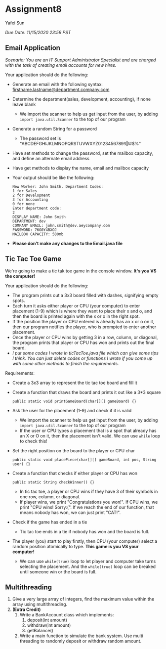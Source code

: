 # Assignment8

Yafei Sun

*Due Date: 11/15/2020 23:59 PST*

## Email Application

*Scenario: You are an IT Support Administrator Specialist and are charged with the task of creating email accounts for new hires.*

Your application should do the following:

* Generate an email with the following syntax: firstname.lastname@department.company.com

* Determine the department(sales, development, accounting), if none leave blank

  * We import the scanner to help us get input from the user, by adding `import java.util.Scanner` to the top of our program

* Generate a random String for a password

  * The password set is "ABCDEFGHIJKLMNOPQRSTUVWXYZ0123456789!@#$%"

* Have set methods to change the password, set the mailbox capacity, and define an alternate email address

* Have get methods to display the name, email and mailbox capacity

* Your output should be like the following:

  ```
  New Worker: John Smith. Department Codes:
  1 for Sales
  2 for Development
  3 for Accounting
  0 for none
  Enter department code: 
  2
  DISPLAY NAME: John Smith
  DEPARTMENT: dev
  COMPANY EMAIL: john.smith@dev.aeycompany.com
  PASSWORD: 76G0Y4BXOJ
  MAILBOX CAPACITY: 500mb
  ```

* **Please don't make any changes to the Email.java file**

## Tic Tac Toe Game

We're going to make a tic tak toe game in the console window. **It's you VS the computer!**

Your application should do the following:

* The program prints out a 3x3 board filled with dashes, signifying empty spots.
* Each turn it asks either player or CPU (your computer) to enter placement (1-9) which is where they want to place their x and o, and then the board is printed again with the x or o in the right spot.
* If the position the player or CPU entered is already has an x or o on it, then our program notifies the player, who is prompted to enter another placement.
* Once the player or CPU wins by getting 3 in a row, column, or diagonal, the program prints that player or CPU has won and prints out the final board.
* *I put some codes I wrote in ticTacToe.java file which can give some tips I think. You can just delete codes or functions I wrote if you come up with some other methods to finish the requirements.*

Requirements:

* Create a 3x3 array to represent the tic tac toe board and fill it

* Create a function that draws the board and prints it out like a 3*3 square

  ```
  public static void printGameBoard(char[][] gameBoard) {}
  ```

* Ask the user for the placement (1-9) and check if it is valid

  * We import the scanner to help us get input from the user, by adding `import java.util.Scanner` to the top of our program
  * If the user or CPU types a placement that is a spot that already has an X or O on it, then the placement isn't valid. We can use `while` loop to check this!

* Set the right position on the board to the player or CPU char

  ```
  public static void placePiece(char[][] gameBoard, int pos, String user) {}
  ```

* Create a function that checks if either player or CPU has won

  ```
  public static String checkWinner() {}
  ```

  * In tic tac toe, a player or CPU wins if they have 3 of their symbols in one row, column, or diagonal.
  * If player wins, we print "Congratulations you won!". If CPU wins, we print "CPU wins! Sorry:(". If we reach the end of our function, that means nobody has won, we can just print "CAT!".

* Check if the game has ended in a tie

  * Tic tac toe ends in a tie if nobody has won and the board is full. 

* The player (you) start to play firstly, then CPU (your computer) select a random position atomically to type. **This game is you VS your computer!**

  * We can use `while(true)` loop to let player and computer take turns selecting the placement. And the `while(true)` loop can be breaked until someone win or the board is full.

## Multithreading

1. Give a very large array of integers, find the maximum value within the array using multithreading.
2. **(Extra Credit)** 
   1. Write a BankAccount class which implements:
      1. deposit(int amount)
      2. withdraw(int amount)
      3. getBalance()
   2. Write a main function to simulate the bank system. Use multi threading to randomly deposit or withdraw random amount.





















